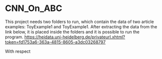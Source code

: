 # CNN_On_ABC

This project needs two folders to run, which contain the data of two article examples: ToyExample1 and ToyExample1.
After extracting the data from the link below, it is placed inside the folders and it is possible to run the program.
https://heidata.uni-heidelberg.de/privateurl.xhtml?token=fd1753a6-363a-4815-8605-a3dc03268797

With respect
